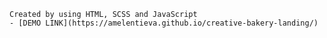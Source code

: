     Created by using HTML, SCSS and JavaScript 
    - [DEMO LINK](https://amelentieva.github.io/creative-bakery-landing/)
